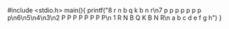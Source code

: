 #include <stdio.h>
main(){
printf("8 r n b q k b n r\n7 p p p p p p p p\n6\n5\n4\n3\n2 P P P P P P P P\n 1 R N B Q K B N R\n a b c d e f g h")
}